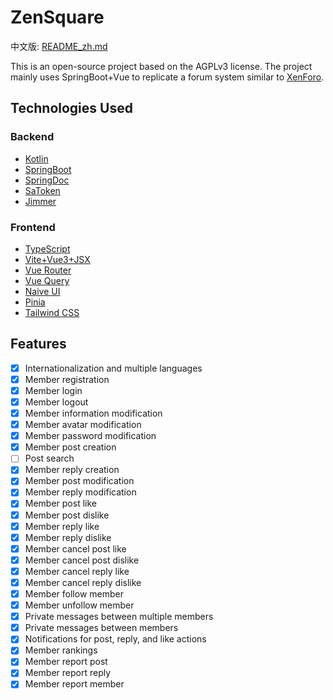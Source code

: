 # ZenSquare

中文版: [README_zh.md](README_zh.md)

This is an open-source project based on the AGPLv3 license. The project mainly uses SpringBoot+Vue to replicate a forum system similar to [XenForo](https://xenforo.com/solutions/).

## Technologies Used

### Backend

- [Kotlin](https://kotlinlang.org/)
- [SpringBoot](https://spring.io/projects/spring-boot)
- [SpringDoc](https://springdoc.org/v2)
- [SaToken](https://sa-token.dev33.cn/)
- [Jimmer](https://github.com/babyfish-ct/jimmer)

### Frontend

- [TypeScript](https://www.typescriptlang.org/)
- [Vite+Vue3+JSX](https://vitejs.dev/)
- [Vue Router](https://next.router.vuejs.org/)
- [Vue Query](https://tanstack.com/query/latest)
- [Naive UI](https://www.naiveui.com/)
- [Pinia](https://pinia.vuejs.org/)
- [Tailwind CSS](https://tailwindcss.com/)

## Features

- [x] Internationalization and multiple languages
- [x] Member registration
- [x] Member login
- [x] Member logout
- [x] Member information modification
- [x] Member avatar modification
- [x] Member password modification
- [x] Member post creation
- [ ] Post search
- [x] Member reply creation
- [x] Member post modification
- [x] Member reply modification
- [x] Member post like
- [x] Member post dislike
- [x] Member reply like
- [x] Member reply dislike
- [x] Member cancel post like
- [x] Member cancel post dislike
- [x] Member cancel reply like
- [x] Member cancel reply dislike
- [x] Member follow member
- [x] Member unfollow member
- [x] Private messages between multiple members
- [x] Private messages between members
- [x] Notifications for post, reply, and like actions
- [x] Member rankings
- [x] Member report post
- [x] Member report reply
- [x] Member report member